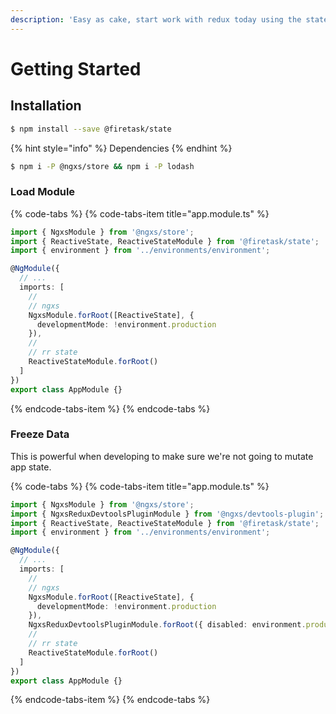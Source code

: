 ```yaml
---
description: 'Easy as cake, start work with redux today using the state package.'
---
```


# Getting Started

## Installation

```bash
$ npm install --save @firetask/state
```

{% hint style="info" %}
Dependencies
{% endhint %}

```bash
$ npm i -P @ngxs/store && npm i -P lodash
```

### Load Module

{% code-tabs %}
{% code-tabs-item title="app.module.ts" %}
```typescript
import { NgxsModule } from '@ngxs/store';
import { ReactiveState, ReactiveStateModule } from '@firetask/state';
import { environment } from '../environments/environment';

@NgModule({
  // ...
  imports: [
    //
    // ngxs
    NgxsModule.forRoot([ReactiveState], {
      developmentMode: !environment.production
    }),
    //
    // rr state
    ReactiveStateModule.forRoot()
  ]
})
export class AppModule {}

```
{% endcode-tabs-item %}
{% endcode-tabs %}

### Freeze Data

This is powerful when developing to make sure we're not going to mutate app state.

{% code-tabs %}
{% code-tabs-item title="app.module.ts" %}
```typescript
import { NgxsModule } from '@ngxs/store';
import { NgxsReduxDevtoolsPluginModule } from '@ngxs/devtools-plugin';
import { ReactiveState, ReactiveStateModule } from '@firetask/state';
import { environment } from '../environments/environment';

@NgModule({
  // ...
  imports: [
    //
    // ngxs
    NgxsModule.forRoot([ReactiveState], {
      developmentMode: !environment.production
    }),
    NgxsReduxDevtoolsPluginModule.forRoot({ disabled: environment.production }),
    //
    // rr state
    ReactiveStateModule.forRoot()
  ]
})
export class AppModule {}
```
{% endcode-tabs-item %}
{% endcode-tabs %}

